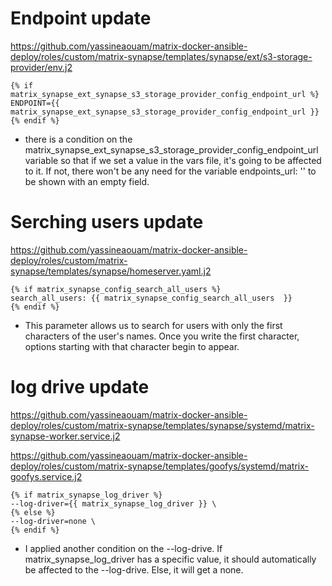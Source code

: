 # Endpoint update

https://github.com/yassineaouam/matrix-docker-ansible-deploy/roles/custom/matrix-synapse/templates/synapse/ext/s3-storage-provider/env.j2

    {% if matrix_synapse_ext_synapse_s3_storage_provider_config_endpoint_url %}
    ENDPOINT={{ matrix_synapse_ext_synapse_s3_storage_provider_config_endpoint_url }}
    {% endif %}

- there is a condition on the matrix_synapse_ext_synapse_s3_storage_provider_config_endpoint_url variable so that if we set a value in the vars file, it's going to be affected to it.
If not, there won't be any need for the variable endpoints_url: '' to be shown with an empty field. 


# Serching users update

https://github.com/yassineaouam/matrix-docker-ansible-deploy/roles/custom/matrix-synapse/templates/synapse/homeserver.yaml.j2

    {% if matrix_synapse_config_search_all_users %}
    search_all_users: {{ matrix_synapse_config_search_all_users  }}
    {% endif %}

- This parameter allows us to search for users with only the first characters of the user's names.
Once you write the first character, options starting with that character begin to appear.


# log drive update

https://github.com/yassineaouam/matrix-docker-ansible-deploy/roles/custom/matrix-synapse/templates/synapse/systemd/matrix-synapse-worker.service.j2

https://github.com/yassineaouam/matrix-docker-ansible-deploy/roles/custom/matrix-synapse/templates/goofys/systemd/matrix-goofys.service.j2

	{% if matrix_synapse_log_driver %}
	--log-driver={{ matrix_synapse_log_driver }} \
	{% else %}
	--log-driver=none \
	{% endif %}
    
- I applied another condition on the --log-drive. If matrix_synapse_log_driver has a specific value, it should automatically be affected to the --log-drive. Else, it will get a none.